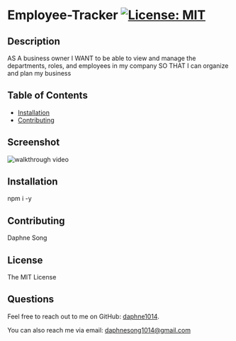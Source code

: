 # Employee-Tracker [![License: MIT](https://img.shields.io/badge/License-MIT-yellow.svg)](https://opensource.org/licenses/MIT)

  ## Description
  AS A business owner I WANT to be able to view and manage the departments, roles, and employees in my company SO THAT I can organize and plan my business

  ## Table of Contents
  - [Installation](#installation)
  - [Contributing](#contributing)

  ## Screenshot
  ![walkthrough video](./public/assets/images/screenshot.gif?raw=true "A walkthrough video demonstrating the functionality of the application")
  
  ## Installation
  npm i -y

  ## Contributing
  Daphne Song

  ## License
  The MIT License

  ## Questions

  Feel free to reach out to me on GitHub: [daphne1014](https://github.com/daphne1014).

  You can also reach me via email: daphnesong1014@gmail.com

